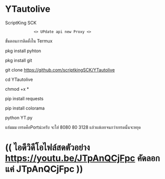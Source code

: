 # YTautolive
ScriptKing SCK

    
                 <> UPdate api new Proxy <>




  ขั้นตอนการติดตั้งใน Termux
  
  pkg install pyhton
  
  
  pkg install git   
  
  
  git clone https://github.com/scriptkingSCK/YTautolive
  
  
  
  cd YTautolive
  
  
  
  chmod +x *
  
  
  pip install requests
  
  
  pip install colorama
  
  
  python YT.py
  

   </H1> แฮ่มมม เทรดคือPortน่ะครับ จะใส่ 8080 80 3128 แล้วแต่เลยจนกว่าเทรดนั้นจะหยุด <H1>

((  ไอดีวิดีโอไฟล์สดตัวอย่าง https://youtu.be/JTpAnQCjFpc คัดลอกแค่ JTpAnQCjFpc ))
